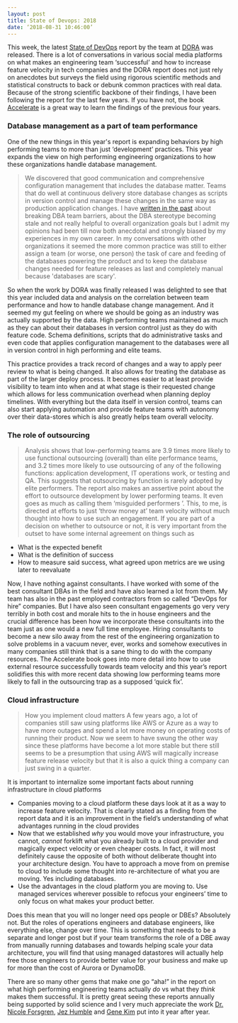 ```yaml
---
layout: post
title: State of Devops: 2018
date: ‘2018-08-31 10:46:00’
---
```

This week, the latest [State of DevOps][1] report by the team at [DORA][2] was released. There is a lot of conversations in various social media platforms on what makes an engineering team ‘successful’ and how to increase feature velocity in tech companies and the DORA report does not just rely on anecdotes but surveys the field using rigorous scientific methods and statistical constructs to back or debunk common practices with real data. Because of the strong scientific backbone of their findings, I have been following the report for the last few years. If you have not, the book [Accelerate][3] is a great way to learn the findings of the previous four years. 

### Database management as a part of team performance
One of the new things in this year's report is expanding behaviors by high performing teams to more than just ‘development’ practices. This year expands the view on high performing engineering organizations to how these organizations handle database management. 

> We discovered that good communication and comprehensive configuration management that includes the database matter. Teams that do well at continuous delivery store database changes as scripts in version control and manage these changes in the same way as production application changes.
I have [written in the past][4] about breaking DBA team barriers, about the DBA stereotype becoming stale and not really helpful to overall organization goals but I admit my opinions had been till now both anecdotal and strongly biased by my experiences in my own career. In my conversations with other organizations it seemed the more common practice was still to either assign a team (or worse, one person) the task of care and feeding of the databases powering the product and to keep the database changes needed for feature releases as last and completely manual because 'databases are scary'. 

So when the work by DORA was finally released I was delighted to see that this year included data and analysis on the correlation between team performance and how to handle database change management. And it seemed my gut feeling on where we should be going as an industry was actually supported by the data. High performing teams maintained as much as they can about their databases in version control just as they do with feature code. Schema definitions, scripts that do administrative tasks and even code that applies configuration management to the databases were all in version control in high performing and elite teams. 

This practice provides a track record of changes and a way to apply peer review to what is being changed. It also allows for treating the database as part of the larger deploy process. It becomes easier to at least provide visibility to team into when and at what stage is their requested change which allows for less communication overhead when planning deploy timelines. With everything but the data itself in version control, teams can also start applying automation and provide feature teams with autonomy over their data-stores which is also greatly helps team overall velocity. 

### The role of outsourcing
> Analysis shows that low-performing teams are 3.9 times more likely to use functional outsourcing (overall) than elite performance teams, and 3.2 times more likely to use outsourcing of any of the following functions: application development, IT operations work, or testing and QA. This suggests that outsourcing by function is rarely adopted by elite performers.
The report also makes an assertive point about the effort to outsource development by lower performing teams. It even goes as much as calling them ‘misguided performers ’. This, to me, is directed at efforts to just ‘throw money at’ team velocity without much thought into how to use such an engagement. If you are part of a decision on whether to outsource or not, it is very important from the outset to have some internal agreement on things such as
* What is the expected benefit 
* What is the definition of success 
* How to measure said success, what agreed upon metrics are we using later to reevaluate 

Now, I have nothing against consultants. I have worked with some of the best consultant DBAs in the field and have also learned a lot from them. My team has also in the past employed contractors from so called “DevOps for hire” companies. But I have also seen consultant engagements go very very terribly in both cost and morale hits to the in house engineers and the crucial difference has been how we incorporate these consultants into the team just as one would a new full time employee. Hiring consultants to become a new silo away from the rest of the engineering organization to solve problems in a vacuum never, ever, works and somehow executives in many companies still think that is a sane thing to do with the company resources. The Accelerate book goes into more detail into how to use external resource successfully towards team velocity and this year’s report solidifies this with more recent data showing low performing teams more likely to fall in the outsourcing trap as a supposed ‘quick fix’.
 
### Cloud infrastructure
> How you implement cloud matters
A few years ago, a lot of companies still saw using platforms like AWS or Azure as a way to have more outages and spend a lot more money on operating costs of running their product. Now we seem to have swung the other way since these platforms have become a lot more stable but there still seems to be a presumption that using AWS will magically increase feature release velocity but that it is also a quick thing a company can just swing in a quarter. 

It is important to internalize some important facts about running infrastructure in cloud platforms
* Companies moving to a cloud platform these days look at it as a way to increase feature velocity. That is clearly stated as a finding from the report data and it is an improvement in the field’s understanding of what advantages running in the cloud provides
* Now that we established _why_ you would move your infrastructure, you cannot, *cannot* forklift what you already built to a cloud provider and magically expect velocity or even cheaper costs. In fact, it will most definitely cause the opposite of both without deliberate thought into your architecture design. You have to approach a move from on premise to cloud to include some thought into re-architecture of what you are moving. Yes including databases. 
* Use the advantages in the cloud platform you are moving to. Use managed services wherever possible to refocus your engineers’ time to only focus on what makes your product better. 

Does this mean that you will no longer need ops people or DBEs? Absolutely not. But the roles of operations engineers and database engineers, like everything else, change over time. This is something that needs to be a separate and longer post but if your team transforms the role of a DBE away from manually running databases and towards helping scale your data architecture, you will find that using managed datastores will actually help free those engineers to provide better value for your business and make up for more than the cost of Aurora or DynamoDB.

There are so many other gems that make one go “aha!” in the report on what high performing engineering teams actually *do* vs what they *think* makes them successful. It is pretty great seeing these reports annually being supported by solid science and I very much appreciate the work [Dr. Nicole Forsgren][5], [Jez Humble][6] and [Gene Kim][7] put into it year after year. 


[1]:	https://cloudplatformonline.com/2018-state-of-devops.html
[2]:	https://devops-research.com
[3]:	https://www.amazon.com/Accelerate-Software-Performing-Technology-Organizations-ebook/dp/B07B9F83WM/ref=sr_1_1?ie=UTF8&qid=1535649522&sr=8-1&keywords=accelerate
[4]:	http://sysadvent.blogspot.com/2016/12/day-2-dbas-priesthood-no-more.html
[5]:	https://twitter.com/nicolefv
[6]:	https://twitter.com/jezhumble
[7]:	https://twitter.com/RealGeneKim
